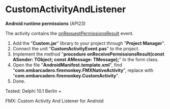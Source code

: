 # CustomActivityAndListener

**Android runtime permissions** (API23)

The activity contains the [onRequestPermissionsResult](https://developer.android.com/reference/android/app/Activity.html#onRequestPermissionsResult(int,%20java.lang.String[],%20int[])) event.

1) Add the "**Custom.jar**" library to your project through "**Project Manager**".
2) Connect the unit "**CustomActivityEvent.pas**" to the project.
3) Implement the method "**procedure onReceivePermissionsResult(const ASender: TObject; const AMessage: TMessage);**" In the form class.
4) Open the file "**AndroidManifest.template.xml**", find "**com.embarcadero.firemonkey.FMXNativeActivity**", replace with "**com.embarcadero.firemonkey.CustomActivity**".
5) Done.

Tested: Delphi 10.1 Berlin +

FMX: Custom Activity And Listener for Android